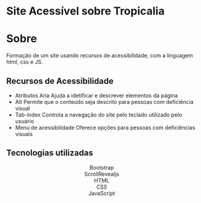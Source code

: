  # Site Acessível sobre Tropicalia
  # Sobre
   Formação de um site usando recursos de acessibilidade, com a linguagem html, css e JS.
   ## Recursos de Acessibilidade
   - Atributos Aria
    Ajuda a idetificar e descrever elementos da página
   - Alt
    Permite que o conteúdo seja descrito para pessoas com deficiência visual
   - Tab-index
   Controla a navegação do site pelo teclado utilizado pelo usuário
   - Menu de acessibilidade
    Oferece opções para pessoas com deficiências visuais
   ## Tecnologias utilizadas
   <center> Bootstrap
   <center> ScrollRevealjs
   <center> HTML
   <center> CSS
   <center>JavaScript
